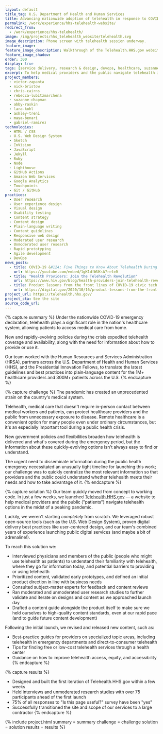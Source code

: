 ```yaml
---
layout: default
title_tag: U.S. Department of Health and Human Services
title: Advancing nationwide adoption of telehealth in response to COVID-19
permalink: /work/experience/hhs-telehealth-website/
redirect_from:
  - /work/experience/hhs-telehealth/
image: /img/projects/hhs_telehealth_website/telehealth.svg
image_description: Phone screen with telehealth session underway.
feature_image:
feature_image_description: Walkthrough of the Telehealth.HHS.gov website.
feature_image_shadow:
order: 300
display: true
tags: [service delivery, research & design, devops, healthcare, suzanne chapman, abby raskin, victor zapanta, rebecca lubitzmarchena, nick bristow, lara kohl, ashley treni, maya benari, gabriel ramirez, chris cairns]
excerpt: To help medical providers and the public navigate telehealth information and resources during the COVID-19 public health emergency and beyond, we launched a site to do just that.
project_members:
  - victor-zapanta
  - nick-bristow
  - chris-cairns
  - rebecca-lubitzmarchena
  - suzanne-chapman
  - abby-raskin
  - lara-kohl
  - ashley-treni
  - maya-benari
  - gabriel-ramirez
technologies:
  - HTML / CSS
  - U.S. Web Design System
  - Sketch
  - InVision
  - JavaScript
  - Jekyll
  - Ruby
  - Node
  - Lighthouse
  - GitHub Actions
  - Amazon Web Services
  - Google Analytics
  - Touchpoints
  - Git / GitHub
practices:
  - User research
  - User experience design
  - Visual design
  - Usability testing
  - Content strategy
  - Content design
  - Plain-language writing
  - Content guidelines
  - Responsive web design
  - Moderated user research
  - Unmoderated user research
  - Rapid prototyping
  - Agile development
  - DevOps
news_posts:
  - title: COVID-19 &#124; Five Things to Know About Telehealth During the COVID-19 Pandemic
    url: https://youtube.com/embed/1gK1dfWUKsA?rel=0
  - title: "Health Providers: Join the Telehealth Revolution"
    url: https://www.hiv.gov/blog/health-providers-join-telehealth-revolution
  - title: Product lessons from the front lines of COVID-19 civic tech response
    url: https://digital.gov/2020/10/16/product-lessons-from-the-front-lines-of-covid-19-civic-tech-response/
project_url: https://telehealth.hhs.gov/
project_cta: See the site
source_code_url:
---
```


{% capture summary %}
Under the nationwide COVID-19 emergency declaration, telehealth plays a significant
role in the nation's healthcare system, allowing patients to access medical care from home.

New and rapidly-evolving policies during the crisis expedited telehealth coverage and
availability, along with the need for information about how to provide or use it.

Our team worked with the Human Resources and Services Administration (HRSA),
partners across the U.S. Department of Health and Human Services (HHS),
and the Presidential Innovation Fellows, to translate the latest guidelines and best
practices into plain-language content for the 1M+ healthcare providers and 300M+ patients
across the U.S.
{% endcapture %}

{% capture challenge %}
The pandemic has created an unprecedented strain on the country's medical system.

Telehealth, medical care that doesn't require in-person contact between medical workers
and patients, can protect healthcare providers and the public from unnecessary exposure
to disease. Remote healthcare is a convenient option for many people even under ordinary
circumstances, but it's an especially important tool during a public health crisis.

New government policies and flexibilities broaden how telehealth is delivered and what's
covered during the emergency period, but the information about these quickly-evolving
options isn't always easy to find or understand.

The urgent need to disseminate information during the public health emergency necessitated
an unusually tight timeline for launching this work; our challenge was to quickly
centralize the most relevant information so that providers and the public could
understand whether telehealth meets their needs and how to take advantage of it.
{% endcapture %}

{% capture solution %}
Our team quickly moved from concept to working code. In just a few weeks, we launched
[Telehealth.HHS.gov](https://telehealth.hhs.gov/) — a website to help medical
providers and the public ("patients") navigate telehealth options in the midst of a peaking pandemic.

Luckily, we weren't starting <em>completely</em> from scratch. We leveraged robust open-source tools
(such as the U.S. Web Design System), proven digital delivery best practices like user-centered
design, and our team's combined years of experience launching public digital services (and maybe
a bit of adrenaline!).

To reach this solution we:

- Interviewed physicians and members of the public (people who might use telehealth as patients)
to understand their familiarity with telehealth, where they go for information today, and
potential barriers to providing or using telehealth
- Prioritized content, validated early prototypes, and defined an initial product direction in
line with business needs
- Consulted subject-matter experts for feedback and content reviews
- Ran moderated and unmoderated user research studies to further validate and iterate on designs
and content as we approached launch day
- Drafted a content guide alongside the product itself to make sure we held ourselves to high-quality
content standards, even at our rapid pace (and to guide future content development)

Following the initial launch, we revised and released new content, such as:

- Best-practice guides for providers on specialized topic areas, including telehealth in emergency
departments and direct-to-consumer telehealth
- Tips for finding free or low-cost telehealth services through a health center
- Guidance on how to improve telehealth access, equity, and accessibility
{% endcapture %}

{% capture results %}
- Designed and built the first iteration of Telehealth.HHS.gov within a few weeks
- Held interviews and unmoderated research studies with over 75 participants ahead of the first launch
- 75% of all responses to "Is this page useful?" survey have been "yes"
- Successfully transitioned the site and scope of our services to a large contractor
{% endcapture %}

{% include project.html
  summary = summary
  challenge = challenge
  solution = solution
  results = results
%}
